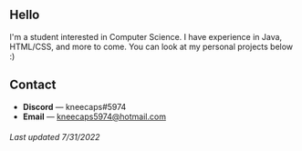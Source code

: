 ## **Hello**
I'm a student interested in Computer Science. I have experience in Java, HTML/CSS, and more to come. You can look at my personal projects below :) 

## **Contact**
* **Discord** — kneecaps#5974
* **Email** — kneecaps5974@hotmail.com

###### Last updated 7/31/2022
